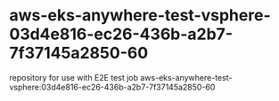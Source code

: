 # aws-eks-anywhere-test-vsphere-03d4e816-ec26-436b-a2b7-7f37145a2850-60
repository for use with E2E test job aws-eks-anywhere-test-vsphere:03d4e816-ec26-436b-a2b7-7f37145a2850-60

